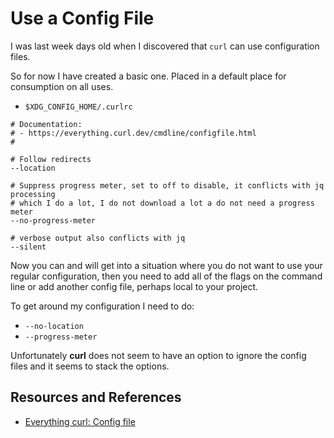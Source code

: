 # Use a Config File

I was last week days old when I discovered that `curl` can use configuration files.

So for now I have created a basic one. Placed in a default place for consumption on all uses.

- `$XDG_CONFIG_HOME/.curlrc`

```
# Documentation:
# - https://everything.curl.dev/cmdline/configfile.html
#

# Follow redirects
--location

# Suppress progress meter, set to off to disable, it conflicts with jq processing
# which I do a lot, I do not download a lot a do not need a progress meter
--no-progress-meter

# verbose output also conflicts with jq
--silent
```

Now you can and will get into a situation where you do not want to use your regular configuration, then you need to add all of the flags on the command line or add  another config file, perhaps local to your project.

To get around my configuration I need to do:

- `--no-location`
- `--progress-meter`

Unfortunately **curl** does not seem to have an option to ignore the config files and it seems to stack the options.

## Resources and References

- [Everything curl: Config file](https://everything.curl.dev/cmdline/configfile.html)
